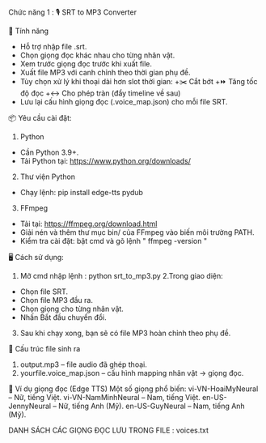 Chức năng 1 : 🎙️ SRT to MP3 Converter

🚀 Tính năng
- Hỗ trợ nhập file .srt.
- Chọn giọng đọc khác nhau cho từng nhân vật.
- Xem trước giọng đọc trước khi xuất file.
- Xuất file MP3 với canh chỉnh theo thời gian phụ đề.
- Tùy chọn xử lý khi thoại dài hơn slot thời gian:
    +✂️ Cắt bớt
    +⏩ Tăng tốc độ đọc
    +↔️ Cho phép tràn (đẩy timeline về sau)
- Lưu lại cấu hình giọng đọc (.voice_map.json) cho mỗi file SRT.

📦 Yêu cầu cài đặt:
1. Python
- Cần Python 3.9+.
- Tải Python tại: https://www.python.org/downloads/
2. Thư viện Python
- Chạy lệnh: pip install edge-tts pydub
3. FFmpeg
- Tải tại: https://ffmpeg.org/download.html
- Giải nén và thêm thư mục bin/ của FFmpeg vào biến môi trường PATH.
- Kiểm tra cài đặt: bật cmd và gõ lệnh " ffmpeg -version "

🖥️ Cách sử dụng:
1. Mở cmd nhập lệnh : python srt_to_mp3.py
2.Trong giao diện:
- Chọn file SRT.
- Chọn file MP3 đầu ra.
- Chọn giọng cho từng nhân vật.
- Nhấn Bắt đầu chuyển đổi.
3. Sau khi chạy xong, bạn sẽ có file MP3 hoàn chỉnh theo phụ đề.

📂 Cấu trúc file sinh ra
1. output.mp3 – file audio đã ghép thoại.
2. yourfile.voice_map.json – cấu hình mapping nhân vật → giọng đọc.

🎯 Ví dụ giọng đọc (Edge TTS)
Một số giọng phổ biến:
vi-VN-HoaiMyNeural – Nữ, tiếng Việt.
vi-VN-NamMinhNeural – Nam, tiếng Việt.
en-US-JennyNeural – Nữ, tiếng Anh (Mỹ).
en-US-GuyNeural – Nam, tiếng Anh (Mỹ).

DANH SÁCH CÁC GIỌNG ĐỌC LƯU TRONG FILE : voices.txt
